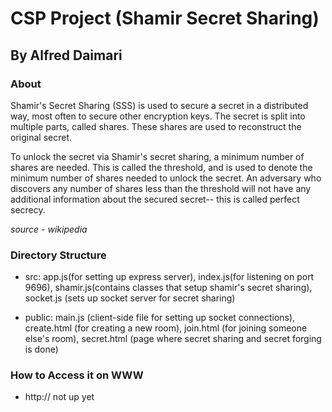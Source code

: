 # CSP Project (Shamir Secret Sharing)

## By Alfred Daimari

### About

Shamir's Secret Sharing (SSS) is used to secure a secret in a distributed way, most often to secure other encryption keys. The secret is split into multiple parts, called shares. These shares are used to reconstruct the original secret.

To unlock the secret via Shamir's secret sharing, a minimum number of shares are needed. This is called the threshold, and is used to denote the minimum number of shares needed to unlock the secret. An adversary who discovers any number of shares less than the threshold will not have any additional information about the secured secret-- this is called perfect secrecy.

_source - wikipedia_

### Directory Structure

- src: app.js(for setting up express server), index.js(for listening on port 9696), shamir.js(contains classes that setup shamir's secret sharing), socket.js (sets up socket server for secret sharing)

- public: main.js (client-side file for setting up socket connections), create.html (for creating a new room), join.html (for joining someone else's room), secret.html (page where secret sharing and secret forging is done)

### How to Access it on WWW

- http:// not up yet
